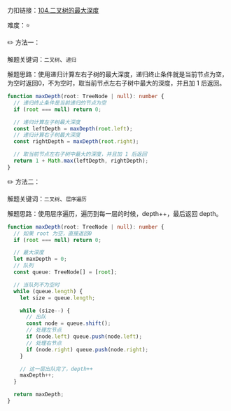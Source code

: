 力扣链接：<a href="https://leetcode.cn/problems/maximum-depth-of-binary-tree/description/" target="_blank">104.二叉树的最大深度</a>

难度：⭐ <br/>

✏️ 方法一：<br/>

解题关键词：`二叉树`、`递归`<br />

解题思路：使用递归计算左右子树的最大深度，递归终止条件就是当前节点为空，为空时返回0，不为空时，取当前节点左右子树中最大的深度，并且加 1 后返回。<br />

```typescript
function maxDepth(root: TreeNode | null): number {
  // 递归终止条件是当前递归的节点为空
  if (root === null) return 0;

  // 递归计算左子树最大深度
  const leftDepth = maxDepth(root.left);
  // 递归计算右子树最大深度
  const rightDepth = maxDepth(root.right);

  // 取当前节点左右子树中最大的深度，并且加 1 后返回
  return 1 + Math.max(leftDepth, rightDepth);
}
```

✏️ 方法二：<br/>

解题关键词：`二叉树`、`层序遍历`<br />

解题思路：使用层序遍历，遍历到每一层的时候，depth++，最后返回 depth。<br />

```typescript
function maxDepth(root: TreeNode | null): number {
  // 如果 root 为空，直接返回0
  if (root === null) return 0;

  // 最大深度
  let maxDepth = 0;
  // 队列
  const queue: TreeNode[] = [root];

  // 当队列不为空时
  while (queue.length) {
    let size = queue.length;

    while (size--) {
      // 出队
      const node = queue.shift();
      // 处理左节点
      if (node.left) queue.push(node.left);
      // 处理右节点
      if (node.right) queue.push(node.right);
    }

    // 这一层出队完了，depth++
    maxDepth++;
  }

  return maxDepth;
}

```